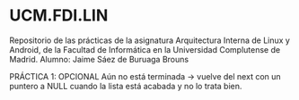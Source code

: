 # UCM.FDI.LIN

Repositorio de las prácticas de la asignatura Arquitectura Interna de Linux y Android, de la Facultad de Informática en la Universidad Complutense de Madrid.
Alumno: Jaime Sáez de Buruaga Brouns

PRÁCTICA 1: OPCIONAL
  Aún no está terminada -> vuelve del next con un puntero a NULL cuando la lista está acabada y no lo trata bien.
